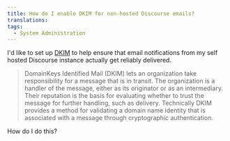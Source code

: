 ```yaml
---
title: How do I enable DKIM for non-hosted Discourse emails?
translations:
tags:
  - System Administration
---
```


I'd like to set up [DKIM](http://www.dkim.org/) to help ensure that email notifications from my self hosted Discourse instance actually get reliably delivered. 

> DomainKeys Identified Mail (DKIM) lets an organization take responsibility for a message that is in transit.  The organization is a handler of the message, either as its originator or as an intermediary. Their reputation is the basis for evaluating whether to trust the message for further handling, such as delivery. Technically DKIM provides a method for validating a domain name identity that is associated with a message through cryptographic authentication.

How do I do this?
